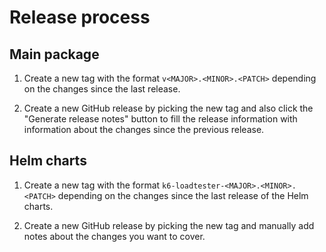 # Release process

## Main package

1. Create a new tag with the format `v<MAJOR>.<MINOR>.<PATCH>` depending on the
   changes since the last release.

2. Create a new GitHub release by picking the new tag and also click the
   "Generate release notes" button to fill the release information with
   information about the changes since the previous release.

## Helm charts

1. Create a new tag with the format `k6-loadtester-<MAJOR>.<MINOR>.<PATCH>`
   depending on the changes since the last release of the Helm charts.

2. Create a new GitHub release by picking the new tag and manually add notes
   about the changes you want to cover.
